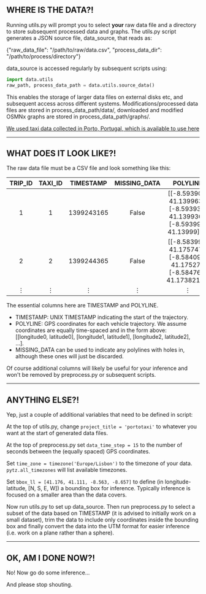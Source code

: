## WHERE IS THE DATA?!

Running utils.py will prompt you to select **your** raw data file and a directory to store subsequent processed data and graphs. 
The utils.py script generates a JSON source file, data_source, that reads as: 

{"raw_data_file": "/path/to/raw/data.csv", "process_data_dir": "/path/to/process/directory"}

data_source is accessed regularly by subsequent scripts using:
```python
import data.utils
raw_path, process_data_path = data.utils.source_data()
```
This enables the storage of larger data files on external disks etc, and subsequent access across different systems.
Modifications/processed data files are stored in process_data_path/data/,
downloaded and modified OSMNx graphs are stored in process_data_path/graphs/.

[We used taxi data collected in Porto, Portugal, which is available to use here](https://archive.ics.uci.edu/ml/datasets/Taxi+Service+Trajectory+-+Prediction+Challenge,+ECML+PKDD+2015)

---

## WHAT DOES IT LOOK LIKE?!

The raw data file must be a CSV file and look something like this:

| TRIP_ID | TAXI_ID | TIMESTAMP	| MISSING_DATA | POLYLINE |
|:---:    |:---:|:---:      | :---:          | :---:      |
| 1       |   1     | 1399243165 | False | [[-8.593902, 41.139963], [-8.593938, 41.139936], [-8.593992, 41.13999], ...|
| 2 | 2| 1399244365 | False | [[-8.583993, 41.175747], [-8.584092, 41.17527], [-8.584767, 41.173821],...|
| ⋮ | ⋮ | ⋮ | ⋮ |  ⋮ |

The essential columns here are TIMESTAMP and POLYLINE.
* TIMESTAMP: UNIX TIMESTAMP indicating the start of the trajectory.
* POLYLINE: GPS coordinates for each vehicle trajectory. We assume coordinates are equally time-spaced
and in the form above: [[longitude0, latitude0], [longitude1, latitude1], [longitude2, latitude2], ...].
* MISSING_DATA can be used to indicate any polylines with holes in, although these ones will just be discarded.

Of course additional columns will likely be useful for your inference and won't be removed by preprocess.py
or subsequent scripts.

---

## ANYTHING ELSE?!
Yep, just a couple of additional variables that need to be defined in script:

At the top of utils.py, change
`
project_title = 'portotaxi'
`
to whatever you want at the start of generated data files.

At the top of preprocess.py set
`
data_time_step = 15
`
to the number of seconds between the (equally spaced) GPS coordinates.

Set
`
time_zone = timezone('Europe/Lisbon')
`
to the timezone of your data. `pytz.all_timezones` will list available timezones.

Set
`
bbox_ll = [41.176, 41.111, -8.563, -8.657]
`
to define (in longitude-latitude, [N, S, E, W]) a bounding box for inference. Typically inference is focused on
a smaller area than the data covers.

Now run utils.py to set up data_source. Then run preprocess.py to select a subset of the data based on TIMESTAMP
(it is advised to initially work on a small dataset), trim the data to include only coordinates inside the bounding box
and finally convert the data into the UTM format for easier inference (i.e. work on a plane rather than a sphere).


---
## OK, AM I DONE NOW?!
No! Now go do some inference...

And please stop shouting.